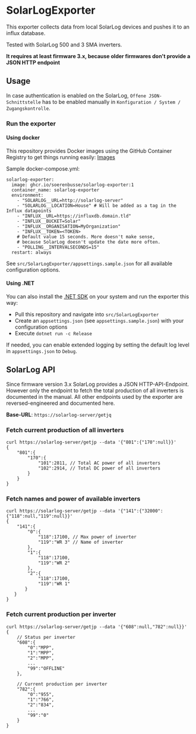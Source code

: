 # SolarLogExporter
This exporter collects data from local SolarLog devices and pushes it to an influx database.

Tested with SolarLog 500 and 3 SMA inverters.

**It requires at least firmware 3.x, because older firmwares don't provide a JSON HTTP endpoint**

## Usage
In case authentication is enabled on the SolarLog, `Offene JSON-Schnittstelle` has to be enabled manually in `Konfiguration / System / Zugangskontrolle`.

### Run the exporter
#### Using docker
This repository provides Docker images using the GitHub Container Registry to get things running easily: [Images](https://github.com/SoerenBusse/SolarLogExporter/pkgs/container/solarlog-exporter)

Sample docker-compose.yml:

```
solarlog-exporter:
  image: ghcr.io/soerenbusse/solarlog-exporter:1
  container_name: solarlog-exporter
  environment:
    - "SOLARLOG__URL=http://solarlog-server"
    - "SOLARLOG__LOCATION=House" # Will be added as a tag in the Influx datapoints
    - "INFLUX__URL=https://influxdb.domain.tld"
    - "INFLUX__BUCKET=Solar"
    - "INFLUX__ORGANISATION=MyOrganization"
    - "INFLUX__TOKEN=<TOKEN>
    # Default value 15 seconds. More doesn't make sense, 
    # because SolarLog doesn't update the date more often.
    - "POLLING__INTERVALSECONDS=15" 
  restart: always
```

See `src/SolarLogExporter/appsettings.sample.json` for all available configuration options.

#### Using .NET

You can also install the [.NET SDK](https://dotnet.microsoft.com/) on your system and run the exporter this way:
- Pull this repository and navigate into `src/SolarLogExporter`
- Create an `appsettings.json` (see `appsettings.sample.json`) with your configuration options
- Execute `dotnet run -c Release`

If needed, you can enable extended logging by setting the default log level in `appsettings.json` to `Debug`.

## SolarLog API
Since firmware version 3.x SolarLog provides a JSON HTTP-API-Endpoint.
However only the endpoint to fetch the total production of all inverters is documented in the manual.
All other endpoints used by the exporter are reversed-engineered and documented here.

**Base-URL**: `https://solarlog-server/getjq`

### Fetch current production of all inverters
```
curl https://solarlog-server/getjp --data '{"801":{"170":null}}'
{
    "801":{
        "170":{
            "101":2811, // Total AC power of all inverters
            "102":2914, // Total DC power of all inverters
        }
    }
}
```

### Fetch names and power of available inverters
```
curl https://solarlog-server/getjp --data '{"141":{"32000":{"118":null,"119":null}}'
{
    "141":{
        "0":{
            "118":17100, // Max power of inverter
            "119":"WR 3" // Name of inverter
        },
        "1":{
            "118":17100,
            "119":"WR 2"
        },
        "2":{
            "118":17100,
            "119":"WR 1"
       }
   }
}
```

### Fetch current production per inverter
```
curl https://solarlog-server/getjp --data '{"608":null,"782":null}}'
{
    // Status per inverter
    "608":{
        "0":"MPP",
        "1":"MPP",
        "2":"MPP",
        ...
        "99":"OFFLINE"
    },
    
    // Current production per inverter
    "782":{
        "0":"955",
        "1":"766",
        "2":"834",
        ...
        "99":"0"
    }
}
```
